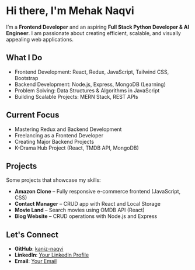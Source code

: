 # Hi there, I'm Mehak Naqvi  

I’m a **Frontend Developer** and an aspiring **Full Stack Python Developer & AI Engineer**. I am passionate about creating efficient, scalable, and visually appealing web applications.  

## What I Do  
- Frontend Development: React, Redux, JavaScript, Tailwind CSS, Bootstrap  
- Backend Development: Node.js, Express, MongoDB (Learning)  
- Problem Solving: Data Structures & Algorithms in JavaScript  
- Building Scalable Projects: MERN Stack, REST APIs  

## Current Focus  
- Mastering Redux and Backend Development  
- Freelancing as a Frontend Developer  
- Creating Major Backend Projects  
- K-Drama Hub Project (React, TMDB API, MongoDB)  

## Projects  
Some projects that showcase my skills:  
- **Amazon Clone** – Fully responsive e-commerce frontend (JavaScript, CSS)  
- **Contact Manager** – CRUD app with React and Local Storage  
- **Movie Land** – Search movies using OMDB API (React)  
- **Blog Website** – CRUD operations with Node.js and Express  

## Let's Connect  
- **GitHub**: [kaniz-naqvi](https://github.com/kaniz-naqvi)  
- **LinkedIn**: [Your LinkedIn Profile](#)  
- **Email**: [Your Email](#)  
